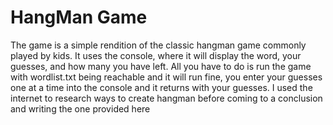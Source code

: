 # HangMan Game
The game is a simple rendition of the classic hangman game commonly played by kids. It uses the console, where it will display the word, your guesses, and how many you have left. All you have to do is run the game with wordlist.txt being reachable and it will run fine, you enter your guesses one at a time into the console and it returns with your guesses. I used the internet to research ways to create hangman before coming to a conclusion and writing the one provided here

